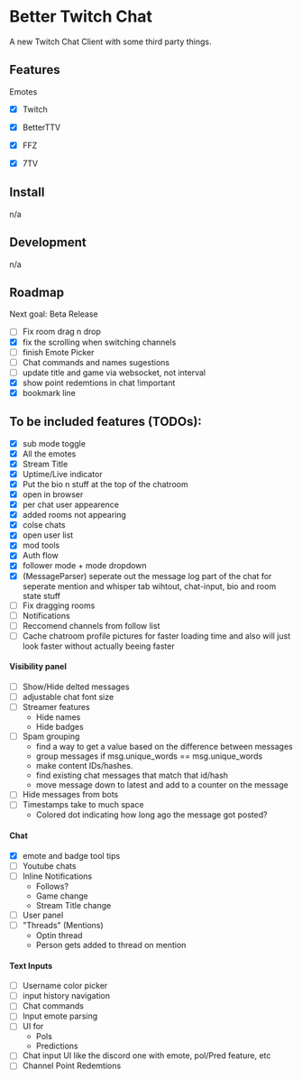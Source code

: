 # Better Twitch Chat

A new Twitch Chat Client with some third party things.


## Features

Emotes
- [x] Twitch
- [x] BetterTTV
- [x] FFZ
- [x] 7TV


## Install

n/a


## Development

n/a


## Roadmap

Next goal: Beta Release

- [ ] Fix room drag n drop
- [x] fix the scrolling when switching channels
- [ ] finish Emote Picker
- [ ] Chat commands and names sugestions
- [ ] update title and game via websocket, not interval
- [x] show point redemtions in chat !important
- [x] bookmark line

## To be included features (TODOs):
- [x] sub mode toggle
- [x] All the emotes
- [x] Stream Title
- [x] Uptime/Live indicator
- [x] Put the bio n stuff at the top of the chatroom
- [x] open in browser
- [x] per chat user appearence
- [x] added rooms not appearing
- [x] colse chats
- [x] open user list
- [x] mod tools
- [x] Auth flow
- [x] follower mode + mode dropdown
- [x] (MessageParser) seperate out the message log part of the chat for seperate mention and whisper tab wihtout, chat-input, bio and room state stuff
- [ ] Fix dragging rooms
- [ ] Notifications
- [ ] Reccomend channels from follow list
- [ ] Cache chatroom profile pictures for faster loading time and also will just look faster without actually beeing faster

#### Visibility panel
- [ ] Show/Hide delted messages
- [ ] adjustable chat font size
- [ ] Streamer features
    - Hide names
    - Hide badges
- [ ] Spam grouping
    - find a way to get a value based on the difference between messages
    - group messages if msg.unique_words == msg.unique_words
    - make content IDs/hashes.
    - find existing chat messages that match that id/hash
    - move message down to latest and add to a counter on the message
- [ ] Hide messages from bots
- [ ] Timestamps take to much space
    - Colored dot indicating how long ago the message got posted?

#### Chat
- [x] emote and badge tool tips
- [ ] Youtube chats
- [ ] Inline Notifications
    - Follows?
    - Game change
    - Stream Title change
- [ ] User panel
- [ ] "Threads" (Mentions)
    - Optin thread
    - Person gets added to thread on mention

#### Text Inputs
- [ ] Username color picker
- [ ] input history navigation
- [ ] Chat commands
- [ ] Input emote parsing
- [ ] UI for
    - Pols
    - Predictions
- [ ] Chat input UI like the discord one with emote, pol/Pred feature, etc
- [ ] Channel Point Redemtions
